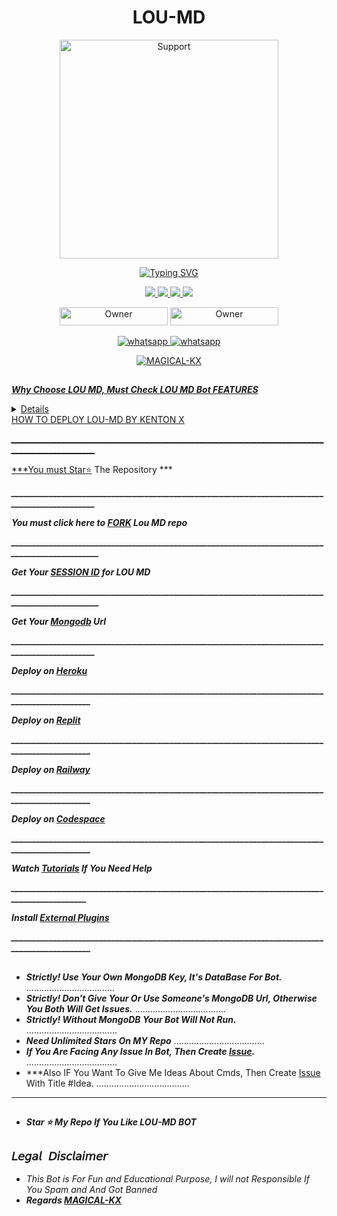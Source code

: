 
<h1 align="center"> LOU-MD </h1>
</p>
<p align="center">
  <a href="https://www.youtube.com/@KentonX-tech?sub_confirmation=1">
    <img alt=Support height="350" src="https://telegra.ph/file/d72abb0d683cb48a6e1fb.jpg"> 
    </p>
    <p align="center">
<a href="https://git.io/typing-svg"><img src="https://readme-typing-svg.demolab.com?font=EB+Garamond&weight=800&size=28&duration=4000&pause=1000&random=false&width=435&lines=+KX+WELCOME+TO+THE+LOU-MD;MULTI-DEVICE+WHATSAPP+BOT;CREATED+BY+MAGICAL-KX;RELEASED+DATE+14%2F09%2F2024;KEEP+ON+USING+LOU+MD." alt="Typing SVG" /></a>
  </p>

<p align="center">
  <a href="https://github.com/MAGICAL-KX">
    <img src="https://img.shields.io/github/followers/MAGICAL-KX?style=flat-square&logo=github&color=black">

   <a href="https://github.com/MAGICAL-KX/Lou-md-bot/fork">
    <img src="https://img.shields.io/github/forks/MAGICAL-KX/Lou-md-bot?style=flat-square&logo=github&color=black">
    
    
  <a href="https://github.com/MAGICAL-KX/Lou-md/stargazers"> 
     <img src="https://img.shields.io/github/stars/MAGICAL-KX/Lou-md-bot?style=flat-square&logo=github&color=black">

  <a href="https://github.com/MAGICAL-KX/Lou-md-bot/watchers"> 
     <img src="https://img.shields.io/github/watchers/MAGICAL-KX/Lou-md-bot?style=flat-square&logo=github&color=black">

  </a>

</p>


<p align="center">
<a href="https://github.com/MAGICAL-KX"><img title="Owner" src="https://img.shields.io/badge/OWNER-MAGICAL_KX-black?style=flat-square&logo=github&label=owner" width="173px" height="29"></a>
  <a href="https://github.com/MAGICAL-KX/lou-md-bot/blob/main/LICENSE"><img title="Owner" src="https://img.shields.io/github/license/MAGICAL-KX/Lou-md-bot?style=flat-square&color=black&link=https%3A%2F%2Fgithub.com%2FMAGICAL-KX%2FLOU-MD-BOT%2Fblob%2Fmain%2FLICENS" width="173px" height="29"></a>



<p align="center"> 
    <a aria-label="Subscribe Me" href="https://www.youtube.com/KentonX-tech?sub_confirmation=1" target="_blank">
   <img alt="whatsapp" src="https://img.shields.io/badge/Subscribe My Yt-red?style=for-the-badge&logo=youtube&logoColor=white" />
    <a aria-label="Join our chats" href="https://whatsapp.com/channel/" target="_blank">
   <img alt="whatsapp" src="https://img.shields.io/badge/Join Channel-25D366?style=for-the-badge&logo=whatsapp&logoColor=white" />
   
<p align="center"><img src="https://profile-counter.glitch.me/{MAGICAL-KX}/count.svg" alt="MAGICAL-KX" :: Visitor's Count" /></p>

##
***Why Choose LOU MD, Must Check LOU MD Bot FEATURES***
 <details close>

***𝘽𝙊𝙏 𝙁𝙀𝘼𝙏𝙐𝙍𝙀S***
   
1. ***Memes Maker.***
2. ***Ban Protection. No whatsapp ban and Heroku ban***
3. ***Many Commands in this bot***
4. ***Huge Logo Maker Menu for this bot***
5. ***Multi-Device Supported.***
6.  ***Multi-Themes Supported.***
7.  ***Artificial Intelligence Menu.***
8.  ***Massive Anime Commands.***
9.  ***Social Downloader Commands.***
10.  ***Group Management Commands.***
   </details close>



<summary>HOW TO DEPLOY LOU-MD BY KENTON X</summary>

***_______________________________________________________________________________________________***


***You must [Star⭐](https://github.com/MAGICAL-KX/Lou-md-bot/star) The Repository  ***

***_______________________________________________________________________________________________***


***You must click here to [FORK](https://github.com/MAGICAL-KX/Lou-md-bot/fork) Lou MD repo***

***________________________________________________________________________________________________***


***Get Your [SESSION ID](https://replit.com/session-id/) for LOU MD***

***________________________________________________________________________________________________***


 ***Get Your [Mongodb](https://www.mongodb.com/cloud/atlas/register) Url***

***_______________________________________________________________________________________________***


***Deploy on [Heroku](https://magical-kx.tech/Bot/deploy/heroku)***

***______________________________________________________________________________________________***


***Deploy on [Replit](https://magical-kx.tech/Bot/deploy/replit)***

***______________________________________________________________________________________________***


***Deploy on [Railway](https://magical-kx.tech/Bot/deploy/railway)***

***______________________________________________________________________________________________***


***Deploy on [Codespace](https://magical-kx.tech/Bot/deploy/codespace)***

***______________________________________________________________________________________________***


***Watch [Tutorials](https://youtube/KentonX-tech) If You Need Help***

***_____________________________________________________________________________________________***


***Install [External Plugins](https://github.com/MAGICAL-KX/Lou-md_Plugins)***

***______________________________________________________________________________________________***

##

- ***Strictly! Use Your Own MongoDB Key, It's DataBase For Bot.***
...................................
- ***Strictly! Don't Give Your Or Use Someone's MongoDB Url, Otherwise You Both Will Get Issues.***
....................................
- ***Strictly! Without MongoDB Your Bot Will Not Run.***
....................................
- ***Need Unlimited Stars On MY Repo***
....................................
- ***If You Are Facing Any Issue In Bot, Then Create [Issue](https://github.com/MAGICAL-KX/Lou-md-bot/issues/new).***
....................................
- ***Also IF You Want To Give Me Ideas About Cmds, Then Create [Issue](https://github.com/MAGICAL-KX/Lou-md-bot/issues/new) With Title #Idea.
.....................................
***
##


- ***Star ⭐ My Repo If You Like  LOU-MD BOT***
##

## ```𝘓𝘦𝘨𝘢𝘭 𝘋𝘪𝘴𝘤𝘭𝘢𝘪𝘮𝘦𝘳```
- *This Bot is For Fun and Educational Purpose, I will not Responsible If You Spam and And Got Banned*
- ***Regards [MAGICAL-KX](https://github.com/MAGICAL-KX)***
